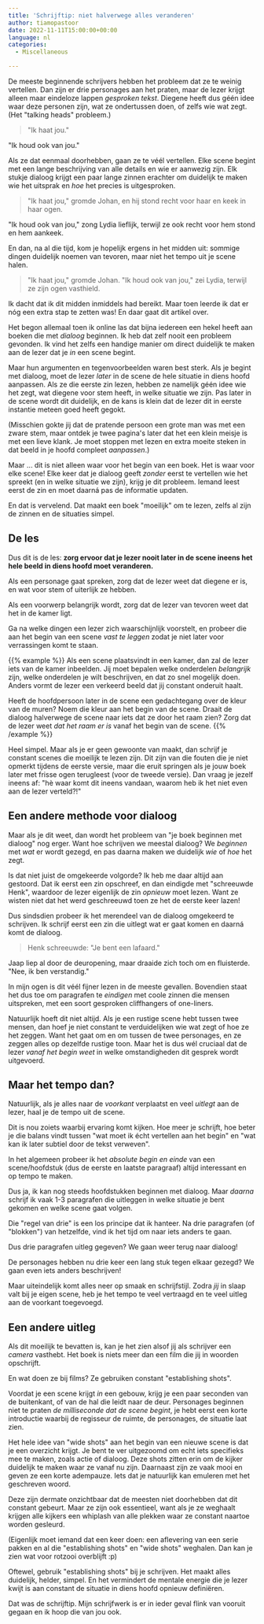 ```yaml
---
title: 'Schrijftip: niet halverwege alles veranderen'
author: tiamopastoor
date: 2022-11-11T15:00:00+00:00
language: nl
categories:
  - Miscellaneous

---
```

De meeste beginnende schrijvers hebben het probleem dat ze te weinig vertellen. Dan zijn er drie personages aan het praten, maar de lezer krijgt alleen maar eindeloze lappen _gesproken tekst_. Diegene heeft dus géén idee waar deze personen zijn, wat ze ondertussen doen, of zelfs wie wat zegt. (Het "talking heads" probleem.)

> "Ik haat jou." 

"Ik houd ook van jou."

Als ze dat eenmaal doorhebben, gaan ze te véél vertellen. Elke scene begint met een lange beschrijving van alle details en wie er aanwezig zijn. Elk stukje dialoog krijgt een paar lange zinnen erachter om duidelijk te maken wie het uitsprak en _hoe_ het precies is uitgesproken.

> "Ik haat jou," gromde Johan, en hij stond recht voor haar en keek in haar ogen. 

"Ik houd ook van jou," zong Lydia lieflijk, terwijl ze ook recht voor hem stond en hem aankeek.

En dan, na al die tijd, kom je hopelijk ergens in het midden uit: sommige dingen duidelijk noemen van tevoren, maar niet het tempo uit je scene halen.

> "Ik haat jou," gromde Johan. "Ik houd ook van jou," zei Lydia, terwijl ze zijn ogen vasthield.

Ik dacht dat ik dit midden inmiddels had bereikt. Maar toen leerde ik dat er nóg een extra stap te zetten was! En daar gaat dit artikel over.

Het begon allemaal toen ik online las dat bijna iedereen een hekel heeft aan boeken die met _dialoog_ beginnen. Ik heb dat zelf nooit een probleem gevonden. Ik vind het zelfs een handige manier om direct duidelijk te maken aan de lezer dat je _in_ een scene begint.

Maar hun argumenten en tegenvoorbeelden waren best sterk. Als je begint met dialoog, moet de lezer _later_ in de scene de hele situatie in diens hoofd aanpassen. Als ze die eerste zin lezen, hebben ze namelijk géén idee wie het zegt, wat diegene voor stem heeft, in welke situatie we zijn. Pas later in de scene wordt dit duidelijk, en de kans is klein dat de lezer dit in eerste instantie meteen goed heeft gegokt. 

(Misschien gokte jij dat de pratende persoon een grote man was met een zware stem, maar ontdek je twee pagina's later dat het een klein meisje is met een lieve klank. Je moet stoppen met lezen en extra moeite steken in dat beeld in je hoofd compleet _aanpassen_.)

Maar ... dit is niet alleen waar voor het begin van een boek. Het is waar voor elke scene! Elke keer dat je dialoog geeft _zonder_ eerst te vertellen wie het spreekt (en in welke situatie we zijn), krijg je dit probleem. Iemand leest eerst de zin en moet daarná pas de informatie updaten.

En dat is vervelend. Dat maakt een boek "moeilijk" om te lezen, zelfs al zijn de zinnen en de situaties simpel.

## De les

Dus dit is de les: **zorg ervoor dat je lezer nooit later in de scene ineens het hele beeld in diens hoofd moet veranderen.**

Als een personage gaat spreken, zorg dat de lezer weet dat diegene er is, en wat voor stem of uiterlijk ze hebben.

Als een voorwerp belangrijk wordt, zorg dat de lezer van tevoren weet dat het in de kamer ligt.

Ga na welke dingen een lezer zich waarschijnlijk voorstelt, en probeer die aan het begin van een scene _vast te leggen_ zodat je niet later voor verrassingen komt te staan. 

{{% example %}}
Als een scene plaatsvindt in een kamer, dan zal de lezer iets van de kamer inbeelden. Jij moet bepalen welke onderdelen _belangrijk_ zijn, welke onderdelen je wilt beschrijven, en dat zo snel mogelijk doen. Anders vormt de lezer een verkeerd beeld dat jij constant onderuit haalt. 

Heeft de hoofdpersoon later in de scene een gedachtegang over de kleur van de muren? Noem die kleur aan het begin van de scene. Draait de dialoog halverwege de scene naar iets dat ze door het raam zien? Zorg dat de lezer weet _dat het raam er is_ vanaf het begin van de scene.
{{% /example %}}

Heel simpel. Maar als je er geen gewoonte van maakt, dan schrijf je constant scenes die moeilijk te lezen zijn. Dit zijn van die fouten die je niet opmerkt tijdens de eerste versie, maar die eruit springen als je jouw boek later met frisse ogen terugleest (voor de tweede versie). Dan vraag je jezelf ineens af: "hè waar komt dit ineens vandaan, waarom heb ik het niet even aan de lezer verteld?!"

## Een andere methode voor dialoog

Maar als je dit weet, dan wordt het probleem van "je boek beginnen met dialoog" nog erger. Want hoe schrijven we meestal dialoog? We _beginnen_ met _wat_ er wordt gezegd, en pas daarna maken we duidelijk _wie_ of _hoe_ het zegt.

Is dat niet juist de omgekeerde volgorde? Ik heb me daar altijd aan gestoord. Dat ik eerst een zin opschreef, en dan eindigde met "schreeuwde Henk", waardoor de lezer eigenlijk de zin _opnieuw_ moet lezen. Want ze wisten niet dat het werd geschreeuwd toen ze het de eerste keer lazen!

Dus sindsdien probeer ik het merendeel van de dialoog omgekeerd te schrijven. Ik schrijf eerst een zin die uitlegt wat er gaat komen en daarná komt de dialoog. 

> Henk schreeuwde: "Je bent een lafaard."

Jaap liep al door de deuropening, maar draaide zich toch om en fluisterde. "Nee, ik ben verstandig."

In mijn ogen is dit véél fijner lezen in de meeste gevallen. Bovendien staat het dus toe om paragrafen te _eindigen_ met coole zinnen die mensen uitspreken, met een soort gesproken cliffhangers of one-liners.

Natuurlijk hoeft dit niet altijd. Als je een rustige scene hebt tussen twee mensen, dan hoef je niet constant te verduidelijken wie wat zegt of hoe ze het zeggen. Want het gaat om en om tussen de twee personages, en ze zeggen alles op dezelfde rustige toon. Maar het is dus wél cruciaal dat de lezer _vanaf het begin weet_ in welke omstandigheden dit gesprek wordt uitgevoerd.

## Maar het tempo dan?

Natuurlijk, als je alles naar de _voorkant_ verplaatst en veel _uitlegt_ aan de lezer, haal je de tempo uit de scene.

Dit is nou zoiets waarbij ervaring komt kijken. Hoe meer je schrijft, hoe beter je die balans vindt tussen "wat moet ik écht vertellen aan het begin" en "wat kan ik later subtiel door de tekst verweven".

In het algemeen probeer ik het _absolute begin en einde_ van een scene/hoofdstuk (dus de eerste en laatste paragraaf) altijd interessant en op tempo te maken.

Dus ja, ik kan nog steeds hoofdstukken beginnen met dialoog. Maar _daarna_ schrijf ik vaak 1-3 paragrafen die uitleggen in welke situatie je bent gekomen en welke scene gaat volgen.

Die "regel van drie" is een los principe dat ik hanteer. Na drie paragrafen (of "blokken") van hetzelfde, vind ik het tijd om naar iets anders te gaan. 

Dus drie paragrafen uitleg gegeven? We gaan weer terug naar dialoog! 

De personages hebben nu drie keer een lang stuk tegen elkaar gezegd? We gaan even iets anders beschrijven!

Maar uiteindelijk komt alles neer op smaak en schrijfstijl. Zodra _jij_ in slaap valt bij je eigen scene, heb je het tempo te veel vertraagd en te veel uitleg aan de voorkant toegevoegd.

## Een andere uitleg

Als dit moeilijk te bevatten is, kan je het zien alsof jij als schrijver een _camera_ vasthebt. Het boek is niets meer dan een film die jij in woorden opschrijft. 

En wat doen ze bij films? Ze gebruiken constant "establishing shots". 

Voordat je een scene krijgt _in_ een gebouw, krijg je een paar seconden van de buitenkant, of van de hal die leidt naar de deur. Personages beginnen niet te praten _de milliseconde dat de scene begint_, je hebt eerst een korte introductie waarbij de regisseur de ruimte, de personages, de situatie laat zien.

Het hele idee van "wide shots" aan het begin van een nieuwe scene is dat je een overzicht krijgt. Je bent te ver uitgezoomd om echt iets specifieks mee te maken, zoals actie of dialoog. Deze shots zitten erin om de kijker duidelijk te maken waar ze vanaf nu zijn. Daarnaast zijn ze vaak mooi en geven ze een korte adempauze. Iets dat je natuurlijk kan emuleren met het geschreven woord.

Deze zijn dermate onzichtbaar dat de meesten niet doorhebben dat dit constant gebeurt. Maar ze zijn ook essentieel, want als je ze weghaalt krijgen alle kijkers een whiplash van alle plekken waar ze constant naartoe worden gesleurd. 

(Eigenlijk moet iemand dat een keer doen: een aflevering van een serie pakken en al die "establishing shots" en "wide shots" weghalen. Dan kan je zien wat voor rotzooi overblijft :p)

Oftewel, gebruik "establishing shots" bij je schrijven. Het maakt alles duidelijk, helder, simpel. En het vermindert de mentale energie die je lezer kwijt is aan constant de situatie in diens hoofd opnieuw definiëren.

Dat was de schrijftip. Mijn schrijfwerk is er in ieder geval flink van vooruit gegaan en ik hoop die van jou ook.